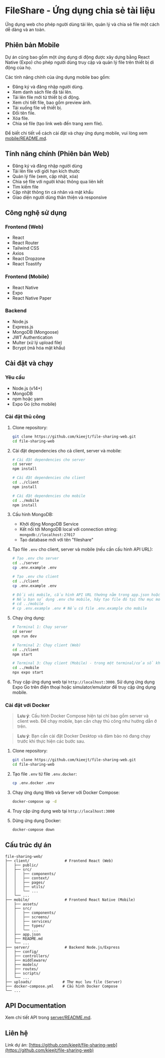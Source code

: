 # FileShare - Ứng dụng chia sẻ tài liệu

Ứng dụng web cho phép người dùng tải lên, quản lý và chia sẻ file một cách dễ dàng và an toàn.

## Phiên bản Mobile

Dự án cũng bao gồm một ứng dụng di động được xây dựng bằng React Native (Expo) cho phép người dùng truy cập và quản lý file trên thiết bị di động của họ.

Các tính năng chính của ứng dụng mobile bao gồm:

- Đăng ký và đăng nhập người dùng.
- Xem danh sách file đã tải lên.
- Tải lên file mới từ thiết bị di động.
- Xem chi tiết file, bao gồm preview ảnh.
- Tải xuống file về thiết bị.
- Đổi tên file.
- Xóa file.
- Chia sẻ file (tạo link web đến trang xem file).

Để biết chi tiết về cách cài đặt và chạy ứng dụng mobile, vui lòng xem [mobile/README.md](mobile/README.md).

## Tính năng chính (Phiên bản Web)

- Đăng ký và đăng nhập người dùng
- Tải lên file với giới hạn kích thước
- Quản lý file (xem, cập nhật, xóa)
- Chia sẻ file với người khác thông qua liên kết
- Tìm kiếm file
- Cập nhật thông tin cá nhân và mật khẩu
- Giao diện người dùng thân thiện và responsive

## Công nghệ sử dụng

### Frontend (Web)
- React
- React Router
- Tailwind CSS
- Axios
- React Dropzone
- React Toastify

### Frontend (Mobile)
- React Native
- Expo
- React Native Paper

### Backend
- Node.js
- Express.js
- MongoDB (Mongoose)
- JWT Authentication
- Multer (xử lý upload file)
- Bcrypt (mã hóa mật khẩu)

## Cài đặt và chạy

### Yêu cầu
- Node.js (v14+)
- MongoDB
- npm hoặc yarn
- Expo Go (cho mobile)

### Cài đặt thủ công

1. Clone repository:
   ```bash
   git clone https://github.com/kieejt/file-sharing-web.git
   cd file-sharing-web
   ```

2. Cài đặt dependencies cho cả client, server và mobile:
   ```bash
   # Cài đặt dependencies cho server
   cd server
   npm install

   # Cài đặt dependencies cho client
   cd ../client
   npm install

   # Cài đặt dependencies cho mobile
   cd ../mobile
   npm install
   ```
3. Cấu hình MongoDB:
   - Khởi động MongoDB Service
   - Kết nối tới MongoDB local với connection string: `mongodb://localhost:27017`
   - Tạo database mới với tên "fileshare"

4. Tạo file `.env` cho client, server và mobile (nếu cần cấu hình API URL):
   ```bash
   # Tạo .env cho server
   cd ../server
   cp .env.example .env

   # Tạo .env cho client
   cd ../client
   cp .env.example .env
   
   # Đối với mobile, cấu hình API URL thường nằm trong app.json hoặc sử dụng biến môi trường Expo.
   # Nếu bạn sử dụng .env cho mobile, hãy tạo file đó tại thư mục mobile.
   # cd ../mobile
   # cp .env.example .env # Nếu có file .env.example cho mobile
   ```

5. Chạy ứng dụng:
   ```bash
   # Terminal 1: Chạy server
   cd server
   npm run dev

   # Terminal 2: Chạy client (Web)
   cd ../client
   npm start

   # Terminal 3: Chạy client (Mobile) - trong một terminal/cửa sổ khác
   cd ../mobile
   npx expo start
   ```

6. Truy cập ứng dụng web tại `http://localhost:3000`. Sử dụng ứng dụng Expo Go trên điện thoại hoặc simulator/emulator để truy cập ứng dụng mobile.

### Cài đặt với Docker

> **Lưu ý**: Cấu hình Docker Compose hiện tại chỉ bao gồm server và client web. Để chạy mobile, bạn cần chạy thủ công như hướng dẫn ở trên.

> **Lưu ý**: Bạn cần cài đặt Docker Desktop và đảm bảo nó đang chạy trước khi thực hiện các bước sau.

1. Clone repository:
   ```bash
   git clone https://github.com/kieejt/file-sharing-web.git
   cd file-sharing-web
   ```

2. Tạo file `.env` từ file `.env.docker`:
   ```bash
   cp .env.docker .env
   ```

3. Chạy ứng dụng Web và Server với Docker Compose:
   ```bash
   docker-compose up -d
   ```

4. Truy cập ứng dụng web tại `http://localhost:3000`

5. Dừng ứng dụng Docker:
   ```bash
   docker-compose down
   ```

## Cấu trúc dự án

```
file-sharing-web/
├── client/                # Frontend React (Web)
│   ├── public/
│   ├── src/
│   │   ├── components/
│   │   ├── context/
│   │   ├── pages/
│   │   ├── utils/
│   │   └── ...
│   └── ...
├── mobile/                # Frontend React Native (Mobile)
│   ├── assets/
│   ├── src/
│   │   ├── components/
│   │   ├── screens/
│   │   ├── services/
│   │   ├── types/
│   │   └── ...
│   ├── app.json
│   ├── README.md
│   └── ...
├── server/                # Backend Node.js/Express
│   ├── config/
│   ├── controllers/
│   ├── middleware/
│   ├── models/
│   ├── routes/
│   ├── scripts/
│   └── ...
├── uploads/              # Thư mục lưu file (Server)
├── docker-compose.yml    # Cấu hình Docker Compose
└── ...
```

## API Documentation

Xem chi tiết API trong [server/README.md](server/README.md).

## Liên hệ

Link dự án: [https://github.com/kieejt/file-sharing-web](https://github.com/kieejt/file-sharing-web) 
